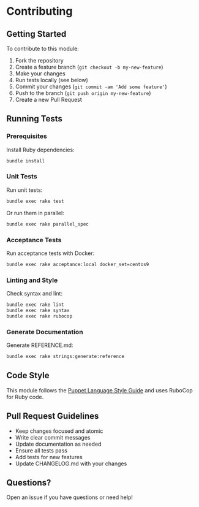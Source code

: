 # Contributing

## Getting Started

To contribute to this module:

1. Fork the repository
2. Create a feature branch (`git checkout -b my-new-feature`)
3. Make your changes
4. Run tests locally (see below)
5. Commit your changes (`git commit -am 'Add some feature'`)
6. Push to the branch (`git push origin my-new-feature`)
7. Create a new Pull Request

## Running Tests

### Prerequisites

Install Ruby dependencies:

```bash
bundle install
```

### Unit Tests

Run unit tests:

```bash
bundle exec rake test
```

Or run them in parallel:

```bash
bundle exec rake parallel_spec
```

### Acceptance Tests

Run acceptance tests with Docker:

```bash
bundle exec rake acceptance:local docker_set=centos9
```

### Linting and Style

Check syntax and lint:

```bash
bundle exec rake lint
bundle exec rake syntax
bundle exec rake rubocop
```

### Generate Documentation

Generate REFERENCE.md:

```bash
bundle exec rake strings:generate:reference
```

## Code Style

This module follows the [Puppet Language Style Guide](https://puppet.com/docs/puppet/latest/style_guide.html) and uses RuboCop for Ruby code.

## Pull Request Guidelines

- Keep changes focused and atomic
- Write clear commit messages
- Update documentation as needed
- Ensure all tests pass
- Add tests for new features
- Update CHANGELOG.md with your changes

## Questions?

Open an issue if you have questions or need help!

